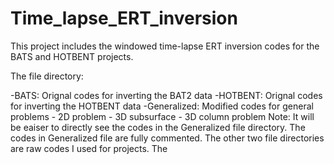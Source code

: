 # Time_lapse_ERT_inversion
This project includes the windowed time-lapse ERT inversion codes for the BATS and HOTBENT projects. 

The file directory:

-BATS: Orignal codes for inverting the BAT2 data
-HOTBENT:  Orignal codes for inverting the HOTBENT data
-Generalized: Modified codes for general problems
                - 2D problem
                - 3D subsurface
                - 3D column problem
Note:
It will be eaiser to directly see the codes in the Generalized file directory. The codes in Generalized file are fully commented. The other two file directories are raw codes I used for projects. The
